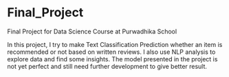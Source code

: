 # Final_Project
Final Project for Data Science Course at Purwadhika School

In this project, I try to make Text Classification Prediction whether an item is recommended or not based on written reviews. I also use NLP analysis to explore data and find some insights. The model presented in the project is not yet perfect and still need further development to give better result.

